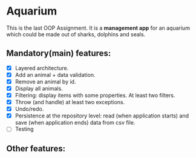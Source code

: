 # Aquarium

This is the last OOP Assignment.
It is a **management app** for an aquarium which could be made out of sharks, dolphins and seals.

## Mandatory(main) features:
- [x] Layered architecture.
- [x] Add an animal + data validation.
- [x] Remove an animal by id.
- [x] Display all animals.
- [x] Filtering: display items with some properties. At least two filters.
- [x] Throw (and handle) at least two exceptions.
- [x] Undo/redo.
- [x] Persistence at the repository level: read (when application starts) and save (when application ends) data from csv file.
- [ ] Testing
## Other features:
